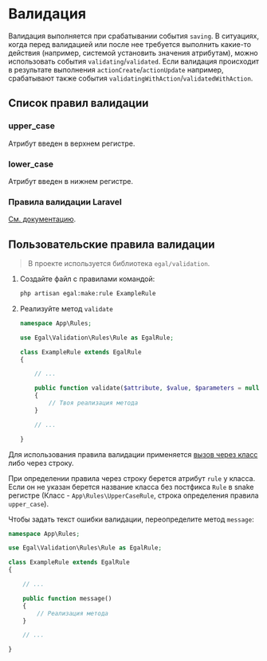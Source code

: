 # Валидация

Валидация выполняется при срабатывании события `saving`. В ситуациях, когда перед валидацией или после нее требуется
выполнить какие-то действия (например, системой установить значения атрибутам), можно использовать события
`validating`/`validated`. Если валидация происходит в результате выполнения `actionCreate`/`actionUpdate` например, 
срабатывают также события `validatingWithAction`/`validatedWithAction`.

## Список правил валидации

### upper_case

Атрибут введен в верхнем регистре.


### lower_case

Атрибут введен в нижнем регистре.


### Правила валидации Laravel

[Cм. документацию](https://laravel.com/docs/master/validation).


## Пользовательские правила валидации

> В проекте используется библиотека `egal/validation`.

1. Создайте файл с правилами командой:

   ```bash
   php artisan egal:make:rule ExampleRule
   ```

2. Реализуйте метод `validate`

   ```php
   namespace App\Rules;

   use Egal\Validation\Rules\Rule as EgalRule;

   class ExampleRule extends EgalRule
   {

       // ...

       public function validate($attribute, $value, $parameters = null): bool
       {
           // Твоя реализация метода
       }

       // ...

   }
   ```

Для использования правила валидации применяется
[вызов через класс](https://laravel.com/docs/master/validation#using-rule-objects)
либо через строку.

При определении правила через строку берется атрибут `rule` у класса.
Если он не указан берется название класса без постфикса `Rule` в snake
регистре (Класс - `App\Rules\UpperCaseRule`, строка определения правила
`upper_case`).

Чтобы задать текст ошибки валидации, переопределите метод `message`:

```php
namespace App\Rules;

use Egal\Validation\Rules\Rule as EgalRule;

class ExampleRule extends EgalRule
{

    // ...

    public function message()
    {
        // Реализация метода
    }

    // ...

}
```

